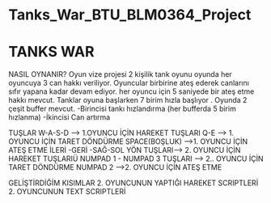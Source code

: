 # Tanks_War_BTU_BLM0364_Project
#	TANKS WAR
NASIL OYNANIR?
Oyun vize projesi 2 kişilik tank oyunu
oyunda her oyuncuya 3 can hakkı veriliyor.
Oyuncular birbirine ateş ederek canlarını sıfır yapana kadar devam ediyor.
her oyuncu için  5 saniyede  bir ateş etme hakkı mevcut.
Tanklar oyuna başlarken 7 birim hızla başlıyor .
Oyunda 2 çeşit buffer mevcut.
  -Birincisi tankı hızlandırma (her bufferda 5 birim hızlanma)
   -İkincisi Can artırma 

TUŞLAR 
W-A-S-D  --> 1.OYUNCU İÇİN HAREKET  TUŞLARI 
Q-E    --> 1. OYUNCU İÇİN TARET DÖNDÜRME
SPACE(BOŞLUK) -->1. OYUNCU İÇİN  ATEŞ ETME
 İLERİ -GERİ -SAĞ-SOL  YÖN TUŞLARI--> 2. OYUNCU İÇİN HAREKET TUŞLARIÜ
NUMPAD 1 - NUMPAD 3 TUŞLARI --> 2.. OYUNCU İÇİN TARET DÖNDÜRME
NUMPAD 2 -->2. OYUNCU İÇİN ATEŞ ETME 

GELİŞTİRDİĞİM KISIMLAR
2. OYUNCUNUN YAPTIĞI HAREKET SCRIPTLERİ
2. OYUNCUNUN TEXT SCRIPTLERİ
